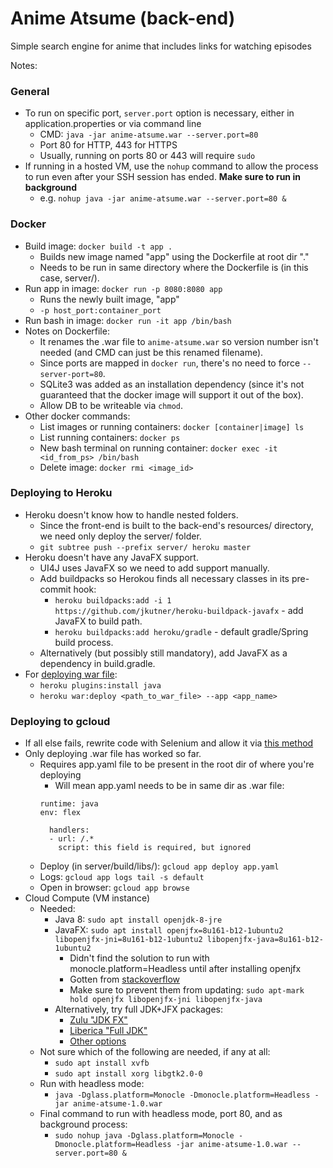 # Anime Atsume (back-end)

Simple search engine for anime that includes links for watching episodes

Notes:

### General
* To run on specific port, `server.port` option is necessary, either in application.properties or via command line
    * CMD: `java -jar anime-atsume.war --server.port=80`
    * Port 80 for HTTP, 443 for HTTPS
    * Usually, running on ports 80 or 443 will require `sudo`
* If running in a hosted VM, use the `nohup` command to allow the process to run even after your SSH session has ended. **Make sure to run in background**
    * e.g. `nohup java -jar anime-atsume.war --server.port=80 &`

### Docker
* Build image: `docker build -t app .`
    * Builds new image named "app" using the Dockerfile at root dir "."
    * Needs to be run in same directory where the Dockerfile is (in this case, server/).
* Run app in image: `docker run -p 8080:8080 app`
    * Runs the newly built image, "app"
    * `-p host_port:container_port`
* Run bash in image: `docker run -it app /bin/bash`
* Notes on Dockerfile:
    * It renames the .war file to `anime-atsume.war` so version number isn't needed (and CMD can just be this renamed filename).
    * Since ports are mapped in `docker run`, there's no need to force `--server-port=80`.
    * SQLite3 was added as an installation dependency (since it's not guaranteed that the docker image will support it out of the box).
    * Allow DB to be writeable via `chmod`.
* Other docker commands:
    * List images or running containers: `docker [container|image] ls`
    * List running containers: `docker ps`
    * New bash terminal on running container: `docker exec -it <id_from_ps> /bin/bash`
    * Delete image: `docker rmi <image_id>`

### Deploying to Heroku
* Heroku doesn't know how to handle nested folders.
    * Since the front-end is built to the back-end's resources/ directory,
      we need only deploy the server/ folder.
    * `git subtree push --prefix server/ heroku master`
* Heroku doesn't have any JavaFX support.
    * UI4J uses JavaFX so we need to add support manually.
    * Add buildpacks so Herokou finds all necessary classes in its pre-commit hook:
        * `heroku buildpacks:add -i 1 https://github.com/jkutner/heroku-buildpack-javafx` - add JavaFX to build path.
        * `heroku buildpacks:add heroku/gradle` - default gradle/Spring build process.
    * Alternatively (but possibly still mandatory), add JavaFX as a dependency in build.gradle.
* For [deploying war file](https://devcenter.heroku.com/articles/war-deployment#deployment-with-the-heroku-cli):
    * `heroku plugins:install java`
    * `heroku war:deploy <path_to_war_file> --app <app_name>`

### Deploying to gcloud
* If all else fails, rewrite code with Selenium and allow it via [this method](https://medium.com/@CapitalTerefe/selenium-grid-in-docker-using-serenity-in-google-cloud-47b57deab5d)
* Only deploying .war file has worked so far.
    * Requires app.yaml file to be present in the root dir of where you're deploying
        * Will mean app.yaml needs to be in same dir as .war file:
        ```
        runtime: java
        env: flex

          handlers:
          - url: /.*
            script: this field is required, but ignored
        ```
    * Deploy (in server/build/libs/): `gcloud app deploy app.yaml`
    * Logs: `gcloud app logs tail -s default`
    * Open in browser: `gcloud app browse`
* Cloud Compute (VM instance)
    * Needed:
        * Java 8: `sudo apt install openjdk-8-jre`
        * JavaFX: `sudo apt install openjfx=8u161-b12-1ubuntu2 libopenjfx-jni=8u161-b12-1ubuntu2 libopenjfx-java=8u161-b12-1ubuntu2`
            * Didn't find the solution to run with monocle.platform=Headless until after installing openjfx
            * Gotten from [stackoverflow](https://stackoverflow.com/questions/56166267/how-do-i-get-java-fx-running-with-openjdk-8-on-ubuntu-18-04-2-lts)
            * Make sure to prevent them from updating:
            `sudo apt-mark hold openjfx libopenjfx-jni libopenjfx-java`
        * Alternatively, try full JDK+JFX packages:
            * [Zulu "JDK FX"](https://www.azul.com/downloads/zulu-community/?architecture=x86-64-bit)
            * [Liberica "Full JDK"](https://bell-sw.com/pages/downloads/)
            * [Other options](https://stackoverflow.com/questions/61783369/install-openjdkopenjfx-8-on-ubuntu-20)
    * Not sure which of the following are needed, if any at all:
        * `sudo apt install xvfb`
        * `sudo apt install xorg libgtk2.0-0`
    * Run with headless mode:
        * `java -Dglass.platform=Monocle -Dmonocle.platform=Headless -jar anime-atsume-1.0.war`
    * Final command to run with headless mode, port 80, and as background process:
        * `sudo nohup java -Dglass.platform=Monocle -Dmonocle.platform=Headless -jar anime-atsume-1.0.war --server.port=80 &`
